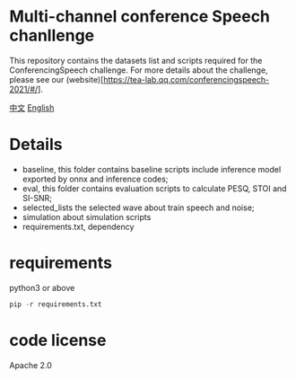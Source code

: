 
#  Multi-channel conference Speech chanllenge

This repository contains the datasets list and scripts required for the ConferencingSpeech challenge. For more details about the challenge, please see our (website)[https://tea-lab.qq.com/conferencingspeech-2021/#/]. 

[中文]('./simulation/ReadMe_cn.md')  [English]('./simulation/ReadMe_en.md')

# Details
- baseline, this folder contains baseline scripts include inference model exported by onnx and inference codes;
- eval, this folder contains evaluation scripts to calculate PESQ, STOI and SI-SNR;
- selected_lists the selected wave about train speech and noise;
- simulation about simulation scripts
- requirements.txt, dependency

# requirements
python3 or above

```python 
pip -r requirements.txt
```

# code license 
Apache 2.0
